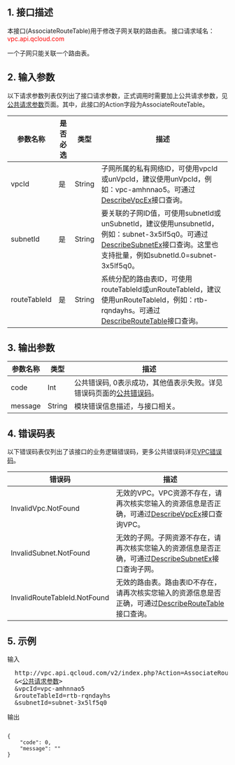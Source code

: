## 1. 接口描述

本接口(AssociateRouteTable)用于修改子网关联的路由表。
接口请求域名：<font style="color:red">vpc.api.qcloud.com</font> 

一个子网只能关联一个路由表。

## 2. 输入参数
 
以下请求参数列表仅列出了接口请求参数，正式调用时需要加上公共请求参数，见<a href="/document/product/215/4772" title="公共请求参数">公共请求参数</a>页面。其中，此接口的Action字段为AssociateRouteTable。

| 参数名称 | 是否必选  | 类型 | 描述 |
|---------|---------|---------|---------|
| vpcId | 是 | String | 子网所属的私有网络ID，可使用vpcId或unVpcId，建议使用unVpcId，例如：vpc-amhnnao5。可通过<a href="/document/api/215/1372" title="DescribeVpcEx">DescribeVpcEx</a>接口查询。 |
| subnetId | 是 | String | 要关联的子网ID值，可使用subnetId或unSubnetId，建议使用unsubnetId，例如：subnet-3x5lf5q0。可通过<a href="/document/api/215/1371" title="DescribeSubnetEx">DescribeSubnetEx</a>接口查询。这里也支持批量，例如subnetId.0=subnet-3x5lf5q0。 |
| routeTableId | 是 | String | 系统分配的路由表ID，可使用routeTableId或unRouteTableId，建议使用unRouteTableId，例如：rtb-rqndayhs。可通过<a href="/document/product/215/1420" title="DescribeRouteTable">DescribeRouteTable</a>接口查询。 |


 

## 3. 输出参数
 
| 参数名称 | 类型 | 描述 |
|---------|---------|---------|
| code | Int | 公共错误码, 0表示成功，其他值表示失败。详见错误码页面的<a href="/document/api/215/4781" title="公共错误码">公共错误码</a>。|
| message | String | 模块错误信息描述，与接口相关。|

## 4. 错误码表
 以下错误码表仅列出了该接口的业务逻辑错误码，更多公共错误码详见<a href="/doc/api/245/4924" title="VPC错误码">VPC错误码</a>。

| 错误码 | 描述 |
|---------|---------|
| InvalidVpc.NotFound | 无效的VPC。VPC资源不存在，请再次核实您输入的资源信息是否正确，可通过<a href="/document/api/215/1372" title="DescribeVpcEx">DescribeVpcEx</a>接口查询VPC。 |
| InvalidSubnet.NotFound | 无效的子网。子网资源不存在，请再次核实您输入的资源信息是否正确，可通过<a href="/document/api/215/1371" title="DescribeSubnetEx">DescribeSubnetEx</a>接口查询子网。 |
| InvalidRouteTableId.NotFound | 无效的路由表。路由表ID不存在，请再次核实您输入的资源信息是否正确，可通过<a href="/document/product/215/1420" title="DescribeRouteTable">DescribeRouteTable</a>接口查询。 | 

## 5. 示例
 
输入
<pre>
  http://vpc.api.qcloud.com/v2/index.php?Action=AssociateRouteTable
  &<<a href="/document/product/215/4772">公共请求参数</a>>
  &vpcId=vpc-amhnnao5
  &routeTableId=rtb-rqndayhs
  &subnetId=subnet-3x5lf5q0
</pre>

输出
```

{
    "code": 0,
    "message": ""
}

```

